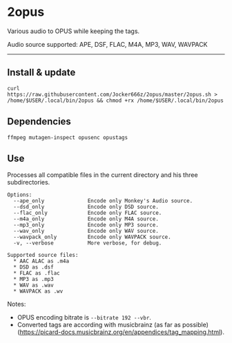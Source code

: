# 2opus

Various audio to OPUS while keeping the tags.

Audio source supported: APE, DSF, FLAC, M4A, MP3, WAV, WAVPACK

--------------------------------------------------------------------------------------------------
## Install & update
`curl https://raw.githubusercontent.com/Jocker666z/2opus/master/2opus.sh > /home/$USER/.local/bin/2opus && chmod +rx /home/$USER/.local/bin/2opus`

## Dependencies
`ffmpeg mutagen-inspect opusenc opustags`

## Use
Processes all compatible files in the current directory and his three subdirectories.
```
Options:
  --ape_only              Encode only Monkey's Audio source.
  --dsd_only              Encode only DSD source.
  --flac_only             Encode only FLAC source.
  --m4a_only              Encode only M4A source.
  --mp3_only              Encode only MP3 source.
  --wav_only              Encode only WAV source.
  --wavpack_only          Encode only WAVPACK source.
  -v, --verbose           More verbose, for debug.

Supported source files:
  * AAC ALAC as .m4a
  * DSD as .dsf
  * FLAC as .flac
  * MP3 as .mp3
  * WAV as .wav
  * WAVPACK as .wv
```

Notes: 
* OPUS encoding bitrate is `--bitrate 192 --vbr`.
* Converted tags are according with musicbrainz (as far as possible) (https://picard-docs.musicbrainz.org/en/appendices/tag_mapping.html).
